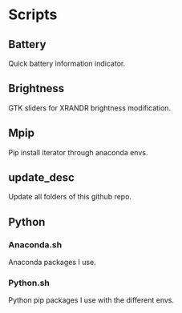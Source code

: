 # Scripts

## Battery 

Quick battery information indicator.

## Brightness

GTK sliders for XRANDR brightness modification.

## Mpip

Pip install iterator through anaconda envs.

## update_desc

Update all folders of this github repo.

## Python

### Anaconda.sh

Anaconda packages I use.

### Python.sh

Python pip packages I use with the different envs.

